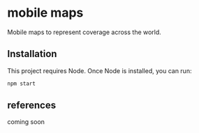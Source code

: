 # mobile maps

Mobile maps to represent coverage across the world.

## Installation

This project requires Node. Once Node is installed, you can run:

```sh
npm start
```

## references

coming soon
